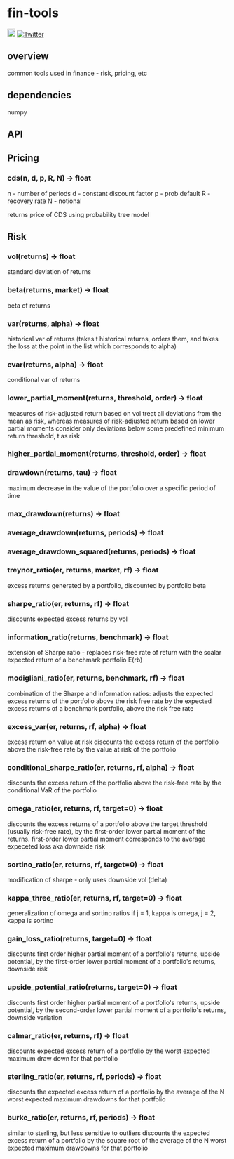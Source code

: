 # fin-tools  
<a href="https://badge.fury.io/py/fin-tools"><img src="https://badge.fury.io/py/fin-tools.svg" alt="PyPI version" height="18"></a>
[![Twitter](https://img.shields.io/twitter/url/https/pypi.python.org/pypi/fin-tools.svg?style=social)](https://twitter.com/intent/tweet?text=Wow:&url=https%3A%2F%2Fpypi.python.org%2Fpypi%2Ffin-tools)

## overview
common tools used in finance - risk, pricing, etc


## dependencies

numpy


## API

## Pricing

### cds(n, d, p, R, N) -> float
n - number of periods
d - constant discount factor
p - prob default
R - recovery rate
N - notional

returns price of CDS using probability tree model

## Risk 

### vol(returns) -> float
standard deviation of returns


### beta(returns, market) -> float
beta of returns

### var(returns, alpha) -> float
historical var of returns (takes t historical returns, orders them, and takes the loss at the point in the list which corresponds to alpha)


### cvar(returns, alpha) -> float
conditional var of returns

### lower_partial_moment(returns, threshold, order) -> float
measures of risk-adjusted return based on vol treat all deviations from the mean as risk, whereas measures of risk-adjusted return based on lower partial moments consider only deviations below some predefined minimum return threshold, t as risk

### higher_partial_moment(returns, threshold, order) -> float


### drawdown(returns, tau) -> float
maximum decrease in the value of the portfolio over a specific period of time


### max_drawdown(returns) -> float


### average_drawdown(returns, periods) -> float


### average_drawdown_squared(returns, periods) -> float


### treynor_ratio(er, returns, market, rf) -> float
excess returns generated by a portfolio, discounted by portfolio beta


### sharpe_ratio(er, returns, rf) -> float
discounts expected excess returns by vol


### information_ratio(returns, benchmark) -> float
extension of Sharpe ratio - replaces risk-free rate of return with the scalar expected return of a benchmark portfolio E(rb)


### modigliani_ratio(er, returns, benchmark, rf) -> float
combination of the Sharpe and information ratios: adjusts the expected excess returns of the portfolio above the risk free rate by the expected excess returns of a benchmark portfolio, above the risk free rate


### excess_var(er, returns, rf, alpha) -> float
excess return on value at risk discounts the excess return of the portfolio above the risk-free rate by the value at risk of the portfolio


### conditional_sharpe_ratio(er, returns, rf, alpha) -> float
discounts the excess return of the portfolio above the risk-free rate by the conditional VaR of the portfolio


### omega_ratio(er, returns, rf, target=0) -> float
discounts the excess returns of a portfolio above the target threshold
(usually risk-free rate), by the first-order lower partial moment of the returns. first-order lower partial moment corresponds to the average expeceted loss aka downside risk


### sortino_ratio(er, returns, rf, target=0) -> float
modification of sharpe - only uses downside vol (delta)


### kappa_three_ratio(er, returns, rf, target=0) -> float
generalization of omega and sortino ratios
if j = 1, kappa is omega, j = 2, kappa is sortino


### gain_loss_ratio(returns, target=0) -> float
discounts first order higher partial moment of a portfolio's returns, upside potential, by the first-order lower partial moment of a portfolio's returns, downside risk


### upside_potential_ratio(returns, target=0) -> float
discounts first order higher partial moment of a portfolio's returns, upside potential, by the second-order lower partial moment of a portfolio's returns, downside variation


### calmar_ratio(er, returns, rf) -> float
discounts expected excess return of a portfolio by the worst expected maximum draw down for that portfolio


### sterling_ratio(er, returns, rf, periods) -> float
discounts the expected excess return of a portfolio by the average of the N worst expected maximum drawdowns for that portfolio


### burke_ratio(er, returns, rf, periods) -> float
similar to sterling, but less sensitive to outliers discounts the expected excess return of a portfolio by the square root of the average of the N worst expected maximum drawdowns for that portfolio
